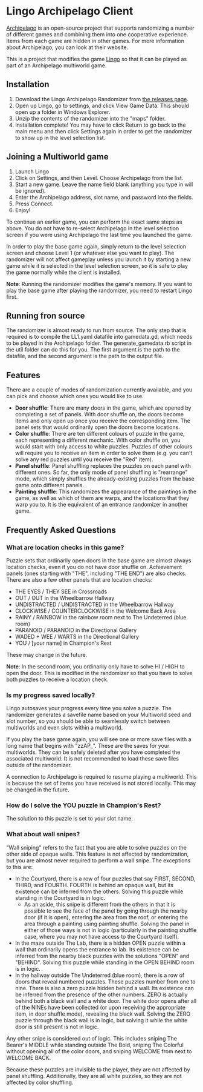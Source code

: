 # Lingo Archipelago Client
[Archipelago](https://archipelago.gg/) is an open-source project that supports randomizing a number of different games and combining them into one cooperative experience. Items from each game are hidden in other games. For more information about Archipelago, you can look at their website.

This is a project that modifies the game [Lingo](https://lingothegame.com/) so that it can be played as part of an Archipelago multiworld game.

## Installation

1. Download the Lingo Archipelago Randomizer from [the releases page](https://github.com/hatkirby/lingo-archipelago/releases).
2. Open up Lingo, go to settings, and click View Game Data. This should open up a folder in Windows Explorer.
3. Unzip the contents of the randomizer into the "maps" folder.
4. Installation complete! You may have to click Return to go back to the main menu and then click Settings again in
   order to get the randomizer to show up in the level selection list.

## Joining a Multiworld game

1. Launch Lingo
2. Click on Settings, and then Level. Choose Archipelago from the list.
3. Start a new game. Leave the name field blank (anything you type in will be ignored).
4. Enter the Archipelago address, slot name, and password into the fields.
5. Press Connect.
6. Enjoy!

To continue an earlier game, you can perform the exact same steps as above. You do not have to re-select Archipelago in
the level selection screen if you were using Archipelago the last time you launched the game.

In order to play the base game again, simply return to the level selection screen and choose Level 1 (or whatever else
you want to play). The randomizer will not affect gameplay unless you launch it by starting a new game while it is
selected in the level selection screen, so it is safe to play the game normally while the client is installed.

**Note**: Running the randomizer modifies the game's memory. If you want to play the base game after playing the randomizer,
you need to restart Lingo first.

## Running fron source

The randomizer is almost ready to run from source. The only step that is required is to compile the LL1.yaml datafile into gamedata.gd, which needs to be played in the Archipelago folder. The generate_gamedata.rb script in the util folder can do this for you. The first argument is the path to the datafile, and the second argument is the path to the output file.

## Features

There are a couple of modes of randomization currently available, and you can pick and choose which ones you would like to use.

- **Door shuffle**: There are many doors in the game, which are opened by completing a set of panels. With door shuffle on, the doors become items and only open up once you receive the corresponding item. The panel sets that would ordinarily open the doors become locations.
- **Color shuffle**: There are ten different colours of puzzle in the game, each representing a different mechanic. With color shuffle on, you would start with only access to white puzzles. Puzzles of other colours will require you to receive an item in order to solve them (e.g. you can't solve any red puzzles until you receive the "Red" item).
- **Panel shuffle**: Panel shuffling replaces the puzzles on each panel with different ones. So far, the only mode of panel shuffling is "rearrange" mode, which simply shuffles the already-existing puzzles from the base game onto different panels.
- **Painting shuffle**: This randomizes the appearance of the paintings in the game, as well as which of them are warps, and the locations that they warp you to. It is the equivalent of an entrance randomizer in another game.

## Frequently Asked Questions

### What are location checks in this game?

Puzzle sets that ordinarily open doors in the base game are almost always location checks, even if you do not have door shuffle on. Achievement panels (ones starting with "THE", including "THE END") are also checks. There are also a few other panels that are location checks:

- THE EYES / THEY SEE in Crossroads
- OUT / OUT in the Wheelbarrow Hallway
- UNDISTRACTED / UNDISTRACTED in the Wheelbarrow Hallway
- CLOCKWISE / COUNTERCLOCKWISE in the Welcome Back Area
- RAINY / RAINBOW in the rainbow room next to The Undeterred (blue room)
- PARANOID / PARANOID in the Directional Gallery
- WADED + WEE / WARTS in the Directional Gallery
- YOU / \[your name\] in Champion's Rest

These may change in the future.

**Note**: In the second room, you ordinarily only have to solve HI / HIGH to open the door. This is modified in the randomizer so that you have to solve both puzzles to receive a location check.

### Is my progress saved locally?

Lingo autosaves your progress every time you solve a puzzle. The randomizer generates a savefile name based on your Multiworld seed and slot number, so you should be able to seamlessly switch between multiworlds and even slots within a multiworld.

If you play the base game again, you will see one or more save files with a long name that begins with "zzAP_". These are the saves for your multiworlds. They can be safely deleted after you have completed the associated multiworld. It is not recommended to load these save files outside of the randomizer.

A connection to Archipelago is required to resume playing a multiworld. This is because the set of items you have received is not stored locally. This may be changed in the future.

### How do I solve the YOU puzzle in Champion's Rest?

The solution to this puzzle is set to your slot name.

### What about wall snipes?

"Wall sniping" refers to the fact that you are able to solve puzzles on the other side of opaque walls. This feature is
not affected by randomization, but you are almost never required to perform a wall snipe. The exceptions to this are:

* In the Courtyard, there is a row of four puzzles that say FIRST, SECOND, THIRD, and FOURTH. FOURTH is behind an opaque
  wall, but its existence can be inferred from the others. Solving this puzzle while standing in the Courtyard is in
  logic.
    * As an aside, this snipe is different from the others in that it is possible to see the face of the panel by going
      through the nearby door (if it is open), entering the area from the roof, or entering the area through a painting
      using painting shuffle. Solving the panel in either of those ways is not in logic (particularly in the painting
      shuffle case, where you may not have access to the Courtyard itself).
* In the maze outside The Lab, there is a hidden OPEN puzzle within a wall that ordinarily opens the entrance to lab.
  Its existence can be inferred from the nearby black puzzles with the solutions "OPEN" and "BEHIND". Solving this
  puzzle while standing in the OPEN BEHIND room is in logic.
* In the hallway outside The Undeterred (blue room), there is a row of doors that reveal numbered puzzles. These puzzles
  number from one to nine. There is also a zero puzzle hidden behind a wall. Its existence can be inferred from the
  presence of the other numbers. ZERO is actually behind both a black wall and a white door. The white door opens after
  all of the NINEs have been collected (or upon receiving the appropriate item, in door shuffle mode), revealing the
  black wall. Solving the ZERO puzzle through the black wall is in logic, but solving it while the white door is still
  present is not in logic.

Any other snipe is considered out of logic. This includes sniping The Bearer's MIDDLE while standing outside The Bold,
sniping The Colorful without opening all of the color doors, and sniping WELCOME from next to WELCOME BACK.

Because these puzzles are invisible to the player, they are not affected by panel shuffling. Additionally, they are all
white puzzles, so they are not affected by color shuffling.
